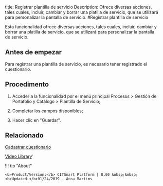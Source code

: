 title: Registrar plantilla de servicio
Description: Ofrece diversas acciones, tales cuales, incluir, cambiar y borrar una platilla de servicio, que se utilizará para personalizar la pantalla de servicio.
#Registrar plantilla de servicio


Esta funcionalidad ofrece diversas acciones, tales cuales, incluir, cambiar y
borrar una platilla de servicio, que se utilizará para personalizar la pantalla
de servicio.

Antes de empezar
--------------------

Para registrar una plantilla de servicio, es necesario tener registrado el
cuestionario.

Procedimento
----------------

1.  Acceder a la funcionalidad por el menú principal Procesos \> Gestión de
    Portafolio y Catálogo \> Plantilla de Servicio;

2.  Completar los campos disponibles;

3.  Hacer clic en "Guardar".

Relacionado
-----------

[Cadastrar cuestionario](/es-es/citsmart-platform-8/platform-administration/questionnaires/questionaires-management/register-questionnaire.html)


<i class='fa fa-youtube-play  fa-2x' style='color:#97ce17;vertical-align: middle;'> </i> [Video Library](https://www.youtube.com/playlist?list=PLB5qK2uzf2ROUXdrTeH-_n6tXmG4oPtoz)'

!!! tip "About"

    <b>Product/Version:</b> CITSmart Platform | 8.00 &nbsp;&nbsp;
    <b>Updated:</b>01/24/2019 - Anna Martins
